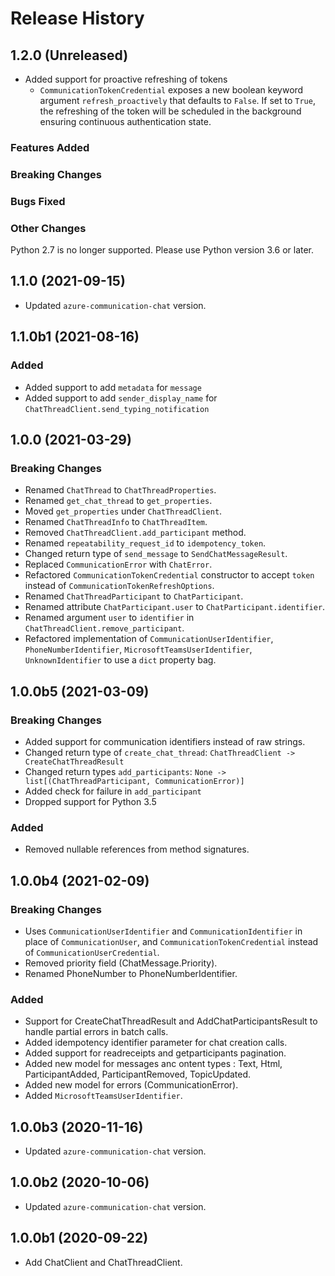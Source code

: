 # Release History

## 1.2.0 (Unreleased)

- Added support for proactive refreshing of tokens
  - `CommunicationTokenCredential` exposes a new boolean keyword argument `refresh_proactively` that defaults to `False`. If set to `True`, the refreshing of the token will be scheduled in the background ensuring continuous authentication state.

### Features Added

### Breaking Changes

### Bugs Fixed

### Other Changes
Python 2.7 is no longer supported. Please use Python version 3.6 or later.

## 1.1.0 (2021-09-15)

- Updated `azure-communication-chat` version.

## 1.1.0b1 (2021-08-16)

### Added

- Added support to add `metadata` for `message`
- Added support to add `sender_display_name` for `ChatThreadClient.send_typing_notification`

## 1.0.0 (2021-03-29)

### Breaking Changes

- Renamed `ChatThread` to `ChatThreadProperties`.
- Renamed `get_chat_thread` to `get_properties`.
- Moved `get_properties` under `ChatThreadClient`.
- Renamed `ChatThreadInfo` to `ChatThreadItem`.
- Removed `ChatThreadClient.add_participant` method.
- Renamed `repeatability_request_id` to `idempotency_token`.
- Changed return type of `send_message` to `SendChatMessageResult`.
- Replaced `CommunicationError` with `ChatError`.
- Refactored `CommunicationTokenCredential` constructor to accept `token` instead of `CommunicationTokenRefreshOptions`.
- Renamed `ChatThreadParticipant` to `ChatParticipant`.
- Renamed attribute `ChatParticipant.user` to `ChatParticipant.identifier`.
- Renamed argument `user` to `identifier` in `ChatThreadClient.remove_participant`.
- Refactored implementation of `CommunicationUserIdentifier`, `PhoneNumberIdentifier`, `MicrosoftTeamsUserIdentifier`, `UnknownIdentifier` to use a `dict` property bag.

## 1.0.0b5 (2021-03-09)

### Breaking Changes

- Added support for communication identifiers instead of raw strings.
- Changed return type of `create_chat_thread`: `ChatThreadClient -> CreateChatThreadResult`
- Changed return types `add_participants`: `None -> list[(ChatThreadParticipant, CommunicationError)]`
- Added check for failure in `add_participant`
- Dropped support for Python 3.5

### Added

- Removed nullable references from method signatures.

## 1.0.0b4 (2021-02-09)

### Breaking Changes

- Uses `CommunicationUserIdentifier` and `CommunicationIdentifier` in place of `CommunicationUser`, and `CommunicationTokenCredential` instead of `CommunicationUserCredential`.
- Removed priority field (ChatMessage.Priority).
- Renamed PhoneNumber to PhoneNumberIdentifier.

### Added

- Support for CreateChatThreadResult and AddChatParticipantsResult to handle partial errors in batch calls.
- Added idempotency identifier parameter for chat creation calls.
- Added support for readreceipts and getparticipants pagination.
- Added new model for messages anc ontent types : Text, Html, ParticipantAdded, ParticipantRemoved, TopicUpdated.
- Added new model for errors (CommunicationError).
- Added `MicrosoftTeamsUserIdentifier`.

## 1.0.0b3 (2020-11-16)

- Updated `azure-communication-chat` version.

## 1.0.0b2 (2020-10-06)

- Updated `azure-communication-chat` version.

## 1.0.0b1 (2020-09-22)

- Add ChatClient and ChatThreadClient.
